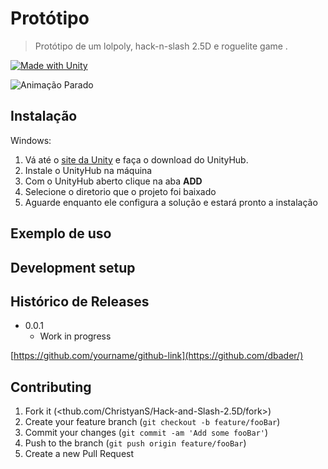 # Protótipo

> Protótipo de um lolpoly, hack-n-slash 2.5D e roguelite game .

[![Made with Unity](https://img.shields.io/badge/Made%20with-Unity-57b9d3.svg?style=plastic&logo=unity)](https://unity3d.com)

![Animação Parado](https://i.ibb.co/dD8dg9Q/ezgif-com-video-to-gif.gif)

## Instalação

Windows:
1. Vá até o [site da Unity](https://store.unity.com/download) e faça o download do UnityHub.
1. Instale o UnityHub na máquina
1. Com o UnityHub aberto clique na aba **ADD**
1. Selecione o diretorio que o projeto foi baixado
1. Aguarde enquanto ele configura a solução e estará pronto a instalação

## Exemplo de uso

## Development setup

## Histórico de Releases

* 0.0.1
    * Work in progress

[https://github.com/yourname/github-link](https://github.com/dbader/)

## Contributing

1. Fork it (<thub.com/ChristyanS/Hack-and-Slash-2.5D/fork>)
2. Create your feature branch (`git checkout -b feature/fooBar`)
3. Commit your changes (`git commit -am 'Add some fooBar'`)
4. Push to the branch (`git push origin feature/fooBar`)
5. Create a new Pull Request
